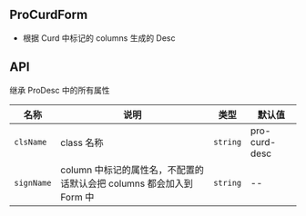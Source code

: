 ## ProCurdForm

- 根据 Curd 中标记的 columns 生成的 Desc

## API

继承 ProDesc 中的所有属性

| 名称       | 说明                                                                 | 类型     | 默认值        |
| ---------- | -------------------------------------------------------------------- | -------- | ------------- |
| `clsName`  | class 名称                                                           | `string` | pro-curd-desc |
| `signName` | column 中标记的属性名，不配置的话默认会把 columns 都会加入到 Form 中 | `string` | --            |
